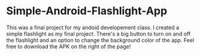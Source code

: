 # Simple-Android-Flashlight-App
This was a final project for my andoid developement class.
I created a simple flashlight as my final project.
There's a big button to turn on and off the flashlight and an option to change the background color of the app.
Feel free to download the APK on the right of the page!
